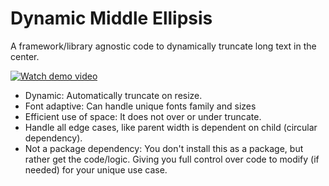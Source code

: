 # Dynamic Middle Ellipsis

A framework/library agnostic code to dynamically truncate long text in the center.

[![Watch demo video](https://github.com/LalitSinghRana/middle-ellipsis/assets/31415645/0cbb6ded-6a39-42da-a4b1-9647c7529682)]([url-to-video](https://github.com/LalitSinghRana/middle-ellipsis/assets/31415645/3daf5e55-4ec9-49c2-87ed-501eb4fe9d3e))

 - Dynamic: Automatically truncate on resize.
 - Font adaptive: Can handle unique fonts family and sizes
 - Efficient use of space: It does not over or under truncate.
 - Handle all edge cases, like parent width is dependent on child (circular dependency).
 - Not a package dependency: You don't install this as a package, but rather get the code/logic. Giving you full control over code to modify (if needed) for your unique use case.

